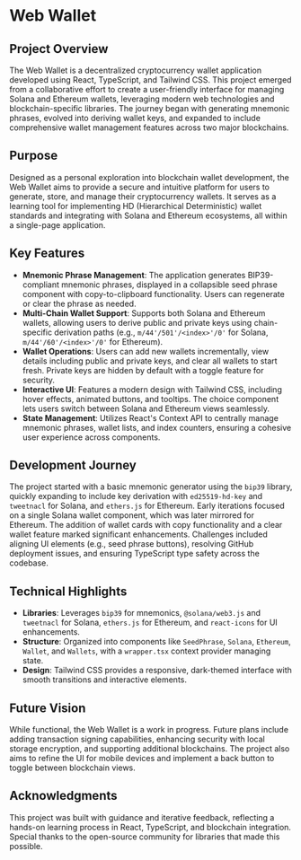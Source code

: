 # Web Wallet

## Project Overview

The Web Wallet is a decentralized cryptocurrency wallet application developed using React, TypeScript, and Tailwind CSS. This project emerged from a collaborative effort to create a user-friendly interface for managing Solana and Ethereum wallets, leveraging modern web technologies and blockchain-specific libraries. The journey began with generating mnemonic phrases, evolved into deriving wallet keys, and expanded to include comprehensive wallet management features across two major blockchains.

## Purpose

Designed as a personal exploration into blockchain wallet development, the Web Wallet aims to provide a secure and intuitive platform for users to generate, store, and manage their cryptocurrency wallets. It serves as a learning tool for implementing HD (Hierarchical Deterministic) wallet standards and integrating with Solana and Ethereum ecosystems, all within a single-page application.

## Key Features

- **Mnemonic Phrase Management**: The application generates BIP39-compliant mnemonic phrases, displayed in a collapsible seed phrase component with copy-to-clipboard functionality. Users can regenerate or clear the phrase as needed.
- **Multi-Chain Wallet Support**: Supports both Solana and Ethereum wallets, allowing users to derive public and private keys using chain-specific derivation paths (e.g., `m/44'/501'/<index>'/0'` for Solana, `m/44'/60'/<index>'/0'` for Ethereum).
- **Wallet Operations**: Users can add new wallets incrementally, view details including public and private keys, and clear all wallets to start fresh. Private keys are hidden by default with a toggle feature for security.
- **Interactive UI**: Features a modern design with Tailwind CSS, including hover effects, animated buttons, and tooltips. The choice component lets users switch between Solana and Ethereum views seamlessly.
- **State Management**: Utilizes React's Context API to centrally manage mnemonic phrases, wallet lists, and index counters, ensuring a cohesive user experience across components.

## Development Journey

The project started with a basic mnemonic generator using the `bip39` library, quickly expanding to include key derivation with `ed25519-hd-key` and `tweetnacl` for Solana, and `ethers.js` for Ethereum. Early iterations focused on a single Solana wallet component, which was later mirrored for Ethereum. The addition of wallet cards with copy functionality and a clear wallet feature marked significant enhancements. Challenges included aligning UI elements (e.g., seed phrase buttons), resolving GitHub deployment issues, and ensuring TypeScript type safety across the codebase.

## Technical Highlights

- **Libraries**: Leverages `bip39` for mnemonics, `@solana/web3.js` and `tweetnacl` for Solana, `ethers.js` for Ethereum, and `react-icons` for UI enhancements.
- **Structure**: Organized into components like `SeedPhrase`, `Solana`, `Ethereum`, `Wallet`, and `Wallets`, with a `wrapper.tsx` context provider managing state.
- **Design**: Tailwind CSS provides a responsive, dark-themed interface with smooth transitions and interactive elements.

## Future Vision

While functional, the Web Wallet is a work in progress. Future plans include adding transaction signing capabilities, enhancing security with local storage encryption, and supporting additional blockchains. The project also aims to refine the UI for mobile devices and implement a back button to toggle between blockchain views.

## Acknowledgments

This project was built with guidance and iterative feedback, reflecting a hands-on learning process in React, TypeScript, and blockchain integration. Special thanks to the open-source community for libraries that made this possible.
